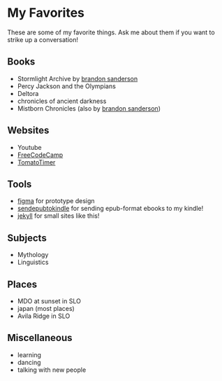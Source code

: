 # My Favorites

These are some of my favorite things. Ask me about them if you want to strike up a conversation! 

## Books

- Stormlight Archive by [brandon sanderson](https://www.brandonsanderson.com/)
- Percy Jackson and the Olympians
- Deltora
- chronicles of ancient darkness
- Mistborn Chronicles (also by [brandon sanderson](https://www.brandonsanderson.com/))

## Websites

- Youtube
- [FreeCodeCamp](https://www.freecodecamp.org/learn)
- [TomatoTimer](https://tomato-timer.com/)

## Tools

- [figma](https://www.figma.com/) for prototype design
- [sendepubtokindle](https://www.sendepubtokindle.com/) for sending epub-format ebooks to my kindle! 
- [jekyll](https://jekyllrb.com/) for small sites like this!


## Subjects

- Mythology
- Linguistics

## Places

- MDO at sunset in SLO
- japan (most places)
- Avila Ridge in SLO

## Miscellaneous

- learning 
- dancing
- talking with new people